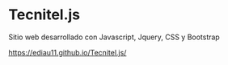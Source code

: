 # Tecnitel.js
Sitio web desarrollado con Javascript, Jquery, CSS y Bootstrap

https://ediau11.github.io/Tecnitel.js/
